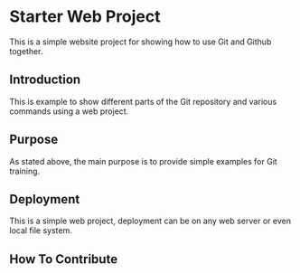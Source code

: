 # Starter Web Project

This is a simple website project for showing how to use Git and Github together.

## Introduction

This is example to show different parts of the Git repository and various commands using a web project. 

## Purpose

As stated above, the main purpose is to provide simple examples for Git training.

## Deployment 

This is a simple web project, deployment can be on any web server or even local file system. 

## How To Contribute
